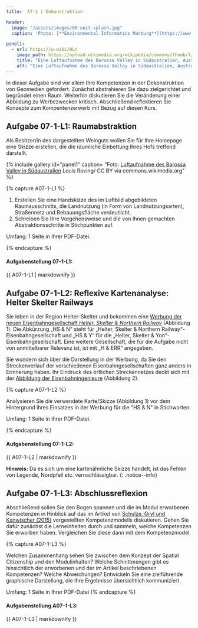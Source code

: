 ```yaml
---
title:  A7-1 | Dekonstruktion

header:
  image: "/assets/images/00-unit-splash.jpg"
  caption: 'Photo: [**Environmental Informatics Marburg**](https://www.flickr.com/environmentalinformatics-marburg/)'

panel1:  
  - url: https://w.wiki/WLn
    image_path: https://upload.wikimedia.org/wikipedia/commons/thumb/f/f5/Barossa_Valley_South_Australia.jpg/1024px-Barossa_Valley_South_Australia.jpg
    title: "Eine Luftaufnahme des Barossa Valley in Südaustralien, Australien, [Louis Roving](https://w.wiki/WLo) / CC BY via commons.wikimedia.org"
    alt: "Eine Luftaufnahme des Barossa Valley in Südaustralien, Australien"
---
```


In dieser Aufgabe sind vor allem Ihre Kompetenzen in der Dekonstruktion von Geomedien gefordert. Zunächst abstrahieren Sie dazu zielgerichtet und begründet einen Raum. Weiterhin diskutieren Sie die Veränderung einer Abbildung zu Werbezwecken kritisch. Abschließend  reflektieren Sie Konzepte zum Kompentenzerwerb mit Bezug auf diesen Kurs.

## Aufgabe 07-1-L1: Raumabstraktion

Als Besitzer/in des dargestellten Weinguts wollen Sie für Ihre Homepage eine Skizze erstellen, die die räumliche Einbettung Ihres Hofs treffend darstellt.

{% include gallery id="panel1"  caption= "Foto: [Luftaufnahme des Barossa Valley in Südaustralien](https://w.wiki/WLo) Louis Roving/ CC BY via commons.wikimedia.org" %}

{% capture A07-1-L1 %}

1. Erstellen Sie eine Handskizze des im Luftbild abgebildeten Raumausschnitts, die Landnutzung (in Form von Landnutzungsarten), Straßennetz und Bebauungsfläche verdeutlicht.
1. Schreiben Sie Ihre Vorgehensweise und die von Ihnen gemachten Abstraktionsschritte in Stichpunkten auf. 

Umfang: 1 Seite in Ihrer PDF-Datei.

{% endcapture %}

<div class="notice--success">
  <h4 class="no_toc">Aufgabenstellung 07-1-L1:</h4>
  {{ A07-1-L1 | markdownify }}
</div>


## Aufgabe 07-1-L2: Reflexive Kartenanalyse: Helter Skelter Railways

Sie leben in der Region Helter-Skelter und bekommen eine [Werbung der neuen Eisenbahngesellschaft *Helter, Skelter & Northern Railway*](https://ilias.uni-marburg.de/goto.php?target=file_2515002_download&client_id=UNIMR) (Abbildung 1). Die Abkürzung „HS & N“ steht für „Helter, Skelter & Northern Railway“-Eisenbahngesellschaft und „HS & Y“ für die „Helter, Skelter & Yon“-Eisenbahngesellschaft. Eine weitere Gesellschaft, die für die Aufgabe nicht von unmittelbarer Relevanz ist, ist mit „H & ERR“ angegeben.

Sie wundern sich über die Darstellung in der Werbung, da Sie den Streckenverlauf der verschiedenen Eisenbahngesellschaften ganz anders in Erinnerung haben. Ihr Eindruck des örtlichen Streckennetzes deckt sich mit der [Abbildung der Eisenbahningenieure](https://ilias.uni-marburg.de/goto.php?target=file_2515002_download&client_id=UNIMR) (Abbildung 2). 

{% capture A07-1-L2 %}

Analysieren Sie die verwendete Karte/Skizze (Abbildung 1) vor dem Hintergrund ihres Einsatzes in der Werbung für die "HS & N" in Stichworten.

Umfang: 1 Seite in Ihrer PDF-Datei.

{% endcapture %}
<div class="notice--success">
  <h4 class="no_toc">Aufgabenstellung 07-1-L2:</h4>
  {{ A07-1-L2 | markdownify }}
</div>

**Hinweis:** Da es sich um eine kartenähnliche Skizze handelt, ist das Fehlen von Legende, Nordpfeil etc. vernachlässigbar.
{: .notice--info}


## Aufgabe 07-1-L3: Abschlussreflexion

Abschließend sollen Sie den Bogen spannen und die im Modul erworbenen Kompetenzen in Hinblick auf das im Artikel von [Schulze, Gryl und Kanwischer (2015)](https://www.tandfonline.com/doi/full/10.1080/03098265.2015.1048506) vorgestellten Kompetenzmodells diskutieren. Gehen Sie dafür zunächst die Lerneinheiten durch und sammeln, welche Kompetenzen Sie erworben haben. Vergleichen Sie diese dann mit dem Kompetenzmodel.

{% capture A07-1-L3 %}

Welchen Zusammenhang sehen Sie zwischen dem Konzept der Spatial Citizenship und den Modulinhalten? Welche Schnittmengen gibt es hinsichtlich der erworbenen und der im Artikel beschriebenen Kompetenzen? Welche Abweichungen? Entwickeln Sie eine zielführende graphische Darstellung, die Ihre Ergebnisse übersichtlich kommuniziert. 


Umfang: 1 Seite in Ihrer PDF-Datei
{% endcapture %}

<div class="notice--success">
  <h4 class="no_toc">Aufgabenstellung A07-1-L3:</h4>
  {{ A07-1-L3 | markdownify }}
</div>

